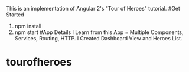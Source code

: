 This is an implementation of Angular 2's "Tour of Heroes" tutorial.
#Get Started
1. npm install
2. npm start
#App Details
I Learn from this App = Multiple Components, Services, Routing, HTTP.
I Created Dashboard View and Heroes List.

# tourofheroes

